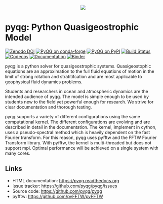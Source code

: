 <p align="center">
    <img src="https://raw.githubusercontent.com/pyqg/pyqg/master/docs/_static/vortex_rollup.png">
</p>

# pyqg: Python Quasigeostrophic Model

[![Zenodo DOI](https://zenodo.org/badge/14957/pyqg/pyqg.svg)][doi]
[![PyQG on conda-forge](https://img.shields.io/conda/vn/conda-forge/pyqg)][conda]
[![PyQG on PyPI](https://img.shields.io/pypi/v/pyqg)][pypi]
[![Build Status](https://github.com/pyqg/pyqg/actions/workflows/ci.yaml/badge.svg)][buildstatus]
[![Codecov](https://codecov.io/github/pyqg/pyqg/coverage.svg?branch=master)][codecov]
[![Documentation](https://readthedocs.org/projects/pyqg/badge/?version=stable)][docs]
[![Binder](https://mybinder.org/badge_logo.svg)][binder]

pyqg is a python solver for quasigeostrophic systems. Quasigeostophic
equations are an approximation to the full fluid equations of motion in
the limit of strong rotation and stratitifcation and are most applicable
to geophysical fluid dynamics problems.

Students and researchers in ocean and atmospheric dynamics are the
intended audience of pyqg. The model is simple enough to be used by
students new to the field yet powerful enough for research. We strive
for clear documentation and thorough testing.

pyqg supports a variety of different configurations using the same
computational kernel. The different configurations are evolving and are
described in detail in the documentation. The kernel, implement in
cython, uses a pseudo-spectral method which is heavily dependent on the
fast Fourier transform. For this reason, pyqg uses pyfftw and the FFTW
Fourier Transform library. With pyfftw, the kernel is multi-threaded but
does not support mpi. Optimal performance will be achieved on a single
system with many cores.

## Links
-  HTML documentation: https://pyqg.readthedocs.org
-  Issue tracker: https://github.com/pyqg/pyqg/issues
-  Source code: https://github.com/pyqg/pyqg
-  pyfftw: https://github.com/pyFFTW/pyFFTW

[doi]: https://zenodo.org/badge/latestdoi/14957/pyqg/pyqg
[conda]: https://anaconda.org/conda-forge/pyqg
[pypi]: https://pypi.org/project/pyqg/
[buildstatus]: https://github.com/pyqg/pyqg/actions/workflows/ci.yaml
[codecov]: https://app.codecov.io/github/pyqg/pyqg/branch/master
[docs]: https://pyqg.readthedocs.org
[binder]: https://mybinder.org/v2/gh/pyqg/pyqg/HEAD
